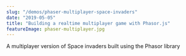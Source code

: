 ```yaml
---
slug: "/demos/phaser-multiplayer-space-invaders"
date: "2019-05-05"
title: "Building a realtime multiplayer game with Phasor.js"
featureImage: phaser-multiplayer.jpg
---
```


A multiplayer version of Space invaders built using the Phasor library